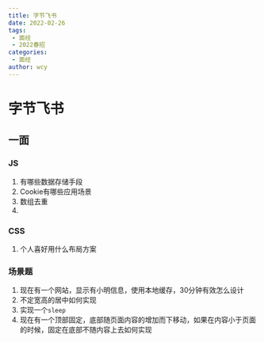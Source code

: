 ```yaml
---
title: 字节飞书
date: 2022-02-26
tags:
 - 面经
 - 2022春招
categories:
 - 面经
author: wcy
---
```

# 字节飞书
## 一面
### JS
1. 有哪些数据存储手段
2. Cookie有哪些应用场景
3. 数组去重
4.

### CSS
1. 个人喜好用什么布局方案

### 场景题
1. 现在有一个网站，显示有小明信息，使用本地缓存，30分钟有效怎么设计
2. 不定宽高的居中如何实现
3. 实现一个`sleep`
4. 现在有一个顶部固定，底部随页面内容的增加而下移动，如果在内容小于页面的时候，固定在底部不随内容上去如何实现
